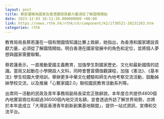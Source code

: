 ```yaml
---
layout: post
title: 蔡若蓮稱為國家及香港建設貢獻力量須從了解國情開始
date: 2023-12-03 16:11:28.000000000 +08:00
link: https://news.rthk.hk/rthk/ch/component/k2/1730521-20231203.htm
categories: rthk
---
```


教育局局長蔡若蓮在一個有關國情知識比賽上致辭，她指出，為香港和國家建設貢獻力量，必須從了解國情開始，明白香港在國家發展中的角色和定位，並將個人夢想與國家需要聯繫。

蔡若蓮表示，一直推動愛國主義教育，加強學生對國家歷史、文化和最新國情的認識。當局又起動在小學開設人文科，同時會豐富價值觀課程，加強《憲法》、《基本法》學生校園大使培訓，舉辦更多中華文化體驗和師生內地考察交流活動，鼓勵姊妹學校交流，以及推展「心繫家國2.0」聯校國民教育活動系列等。

出席同一活動的民政及青年事務局副局長梁宏正致辭說，本年度合共提供4800個內地實習崗位和超過36000個內地交流名額，並會透過外訪了解世界局勢，亦將於本年底成立「大灣區香港青年創新創業基地聯盟」，提供一站式資訊、宣傳和交流平台。

